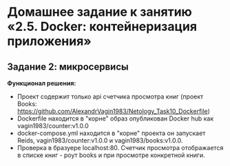 # Домашнее задание к занятию «2.5. Docker: контейнеризация приложения»
## Задание 2: микросервисы

**Функционал решения:**
* Проект содержит только api счетчика просмотра книг (проект Books: https://github.com/AlexandrVagin1983/Netology_Task10_Dockerfile)
* Dockerfile находится в "корне" образ опубликован Docker hub как vagin1983/counter:v1.0.0
* docker-compose.yml находится в "корне" проекта он запускает Reids, vagin1983/counter:v1.0.0 и vagin1983/books:v1.0.0. 
* Проверка в бразуере localhost:80. Счетчик просмотра отображается в списке книг - роут books и при просмотре конкретной книги.